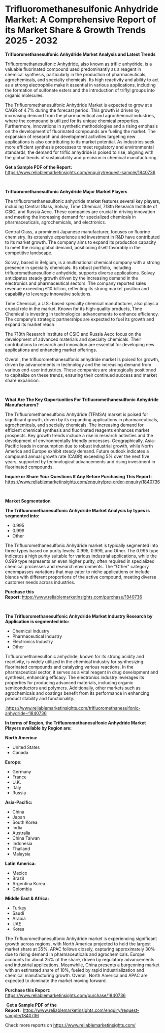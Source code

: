 <p><h1>Trifluoromethanesulfonic Anhydride Market: A Comprehensive Report of its Market Share & Growth Trends 2025 - 2032</h1></p><p><strong>Trifluoromethanesulfonic Anhydride Market Analysis and Latest Trends</strong></p>
<p><p>Trifluoromethanesulfonic Anhydride, also known as triflic anhydride, is a valuable fluorinated compound used predominantly as a reagent in chemical synthesis, particularly in the production of pharmaceuticals, agrochemicals, and specialty chemicals. Its high reactivity and ability to act as a strong electrophile make it essential in various applications, including the formation of sulfonate esters and the introduction of triflyl groups into organic molecules.</p><p>The Trifluoromethanesulfonic Anhydride Market is expected to grow at a CAGR of 4.7% during the forecast period. This growth is driven by increasing demand from the pharmaceutical and agrochemical industries, where the compound is utilized for its unique chemical properties. Furthermore, innovations in synthetic methodologies and a rising emphasis on the development of fluorinated compounds are fueling the market. The expansion of research and development activities targeting new applications is also contributing to its market potential. As industries seek more efficient synthesis processes to meet regulatory and environmental standards, the demand for triflic anhydride is poised to rise, aligning with the global trends of sustainability and precision in chemical manufacturing.</p></p>
<p><strong>Get a Sample PDF of the Report:&nbsp;</strong> <a href="https://www.reliablemarketinsights.com/enquiry/request-sample/1840736?utm_campaign=3571&utm_medium=2&utm_source=Github&utm_content=ia&utm_term=01042025&utm_id=trifluoromethanesulfonic-anhydride">https://www.reliablemarketinsights.com/enquiry/request-sample/1840736</a></p>
<p>&nbsp;</p>
<p><strong>Trifluoromethanesulfonic Anhydride Major Market Players</strong></p>
<p><p>The trifluoromethanesulfonic anhydride market features several key players, including Central Glass, Solvay, Time Chemical, 718th Research Institute of CSIC, and Russia Aecc. These companies are crucial in driving innovation and meeting the increasing demand for specialized chemicals in pharmaceuticals, agrochemicals, and electronics.</p><p>Central Glass, a prominent Japanese manufacturer, focuses on fluorine chemistry. Its extensive experience and investment in R&D have contributed to its market growth. The company aims to expand its production capacity to meet the rising global demand, positioning itself favorably in the competitive landscape.</p><p>Solvay, based in Belgium, is a multinational chemical company with a strong presence in specialty chemicals. Its robust portfolio, including trifluoromethanesulfonic anhydride, supports diverse applications. Solvay anticipates steady growth driven by the increasing demand in the electronics and pharmaceutical sectors. The company reported sales revenue exceeding €10 billion, reflecting its strong market position and capability to leverage innovative solutions.</p><p>Time Chemical, a U.S.-based specialty chemical manufacturer, also plays a crucial role in the market. Known for its high-quality products, Time Chemical is investing in technological advancements to enhance efficiency. The company’s strategic partnerships are expected to fuel its growth and expand its market reach.</p><p>The 718th Research Institute of CSIC and Russia Aecc focus on the development of advanced materials and specialty chemicals. Their contributions to research and innovation are essential for developing new applications and enhancing market offerings.</p><p>Overall, the trifluoromethanesulfonic anhydride market is poised for growth, driven by advancements in technology and the increasing demand from various end-user industries. These companies are strategically positioned to capitalize on these trends, ensuring their continued success and market share expansion.</p></p>
<p>&nbsp;</p>
<p><strong>What Are The Key Opportunities For Trifluoromethanesulfonic Anhydride Manufacturers?</strong></p>
<p><p>The Trifluoromethanesulfonic Anhydride (TFMSA) market is poised for significant growth, driven by its expanding applications in pharmaceuticals, agrochemicals, and specialty chemicals. The increasing demand for efficient chemical synthesis and fluorinated reagents enhances market prospects. Key growth trends include a rise in research activities and the development of environmentally friendly processes. Geographically, Asia-Pacific leads in consumption due to robust industrial growth, while North America and Europe exhibit steady demand. Future outlook indicates a compound annual growth rate (CAGR) exceeding 5% over the next five years, supported by technological advancements and rising investment in fluorinated compounds.</p></p>
<p><strong>Inquire or Share Your Questions If Any Before Purchasing This Report:</strong> <a href="https://www.reliablemarketinsights.com/enquiry/pre-order-enquiry/1840736?utm_campaign=3571&utm_medium=2&utm_source=Github&utm_content=ia&utm_term=01042025&utm_id=trifluoromethanesulfonic-anhydride">https://www.reliablemarketinsights.com/enquiry/pre-order-enquiry/1840736</a></p>
<p>&nbsp;</p>
<p><strong>Market Segmentation</strong></p>
<p><strong>The Trifluoromethanesulfonic Anhydride Market Analysis by types is segmented into:</strong></p>
<p><ul><li>0.995</li><li>0.999</li><li>Other</li></ul></p>
<p><p>The Trifluoromethanesulfonic Anhydride market is typically segmented into three types based on purity levels: 0.995, 0.999, and Other. The 0.995 type indicates a high purity suitable for various industrial applications, while the 0.999 type represents an even higher purity, often required in specialized chemical processes and research environments. The "Other" category encompasses variations that may cater to niche applications or include blends with different proportions of the active compound, meeting diverse customer needs across industries.</p></p>
<p><strong>Purchase this Report:&nbsp;</strong><a href="https://www.reliablemarketinsights.com/purchase/1840736?utm_campaign=3571&utm_medium=2&utm_source=Github&utm_content=ia&utm_term=01042025&utm_id=trifluoromethanesulfonic-anhydride">https://www.reliablemarketinsights.com/purchase/1840736</a></p>
<p>&nbsp;</p>
<p><strong>The Trifluoromethanesulfonic Anhydride Market Industry Research by Application is segmented into:</strong></p>
<p><ul><li>Chemical Industry</li><li>Pharmaceutical Industry</li><li>Electronics Industry</li><li>Other</li></ul></p>
<p><p>Trifluoromethanesulfonic anhydride, known for its strong acidity and reactivity, is widely utilized in the chemical industry for synthesizing fluorinated compounds and catalyzing various reactions. In the pharmaceutical sector, it serves as a vital reagent in drug development and synthesis, enhancing efficacy. The electronics industry leverages its properties for producing advanced materials, including organic semiconductors and polymers. Additionally, other markets such as agrochemicals and coatings benefit from its performance in enhancing product stability and functionality.</p></p>
<p><a href="https://www.reliablemarketinsights.com/trifluoromethanesulfonic-anhydride-r1840736?utm_campaign=3571&utm_medium=2&utm_source=Github&utm_content=ia&utm_term=01042025&utm_id=trifluoromethanesulfonic-anhydride">&nbsp;https://www.reliablemarketinsights.com/trifluoromethanesulfonic-anhydride-r1840736</a></p>
<p><strong>In terms of Region, the Trifluoromethanesulfonic Anhydride Market Players available by Region are:</strong></p>
<p>
    <p> <strong> North America: </strong>
        <ul>
            <li>United States</li>
            <li>Canada</li>
        </ul>
        </p> 
    <p> <strong> Europe: </strong>
        <ul>
            <li>Germany</li>
            <li>France</li>
            <li>U.K.</li>
            <li>Italy</li>
            <li>Russia</li>
        </ul>
        </p> 
    <p> <strong> Asia-Pacific: </strong>
        <ul>
            <li>China</li>
            <li>Japan</li>
            <li>South Korea</li>
            <li>India</li>
            <li>Australia</li>
            <li>China Taiwan</li>
            <li>Indonesia</li>
            <li>Thailand</li>
            <li>Malaysia</li>
        </ul>
        </p> 
    <p> <strong> Latin America: </strong>
        <ul>
            <li>Mexico</li>
            <li>Brazil</li>
            <li>Argentina Korea</li>
            <li>Colombia</li>
        </ul>
        </p> 
    <p> <strong> Middle East & Africa: </strong>
        <ul>
            <li>Turkey</li>
            <li>Saudi</li>
            <li>Arabia</li>
            <li>UAE</li>
            <li>Korea</li>
        </ul>
    </p>
    </p>
<p><p>The Trifluoromethanesulfonic Anhydride market is experiencing significant growth across regions, with North America projected to hold the largest market share at 35%. APAC follows closely, capturing approximately 30% due to rising demand in pharmaceuticals and agrochemicals. Europe accounts for about 25% of the share, driven by regulatory advancements and industrial applications. Meanwhile, China presents a burgeoning market with an estimated share of 10%, fueled by rapid industrialization and chemical manufacturing growth. Overall, North America and APAC are expected to dominate the market moving forward.</p></p>
<p><strong>Purchase this Report: </strong><a href="https://www.reliablemarketinsights.com/purchase/1840736?utm_campaign=3571&utm_medium=2&utm_source=Github&utm_content=ia&utm_term=01042025&utm_id=trifluoromethanesulfonic-anhydride">https://www.reliablemarketinsights.com/purchase/1840736</a></p>
<p>&nbsp;<strong>Get a Sample PDF of the Report:&nbsp;&nbsp;</strong><a href="https://www.reliablemarketinsights.com/enquiry/request-sample/1840736?utm_campaign=3571&utm_medium=2&utm_source=Github&utm_content=ia&utm_term=01042025&utm_id=trifluoromethanesulfonic-anhydride">https://www.reliablemarketinsights.com/enquiry/request-sample/1840736</a></p>
<p><strong></strong></p>
<p>Check more reports on <a href="https://www.reliablemarketinsights.com/?utm_campaign=3571&utm_medium=2&utm_source=Github&utm_content=ia&utm_term=01042025&utm_id=trifluoromethanesulfonic-anhydride">https://www.reliablemarketinsights.com/</a></p>